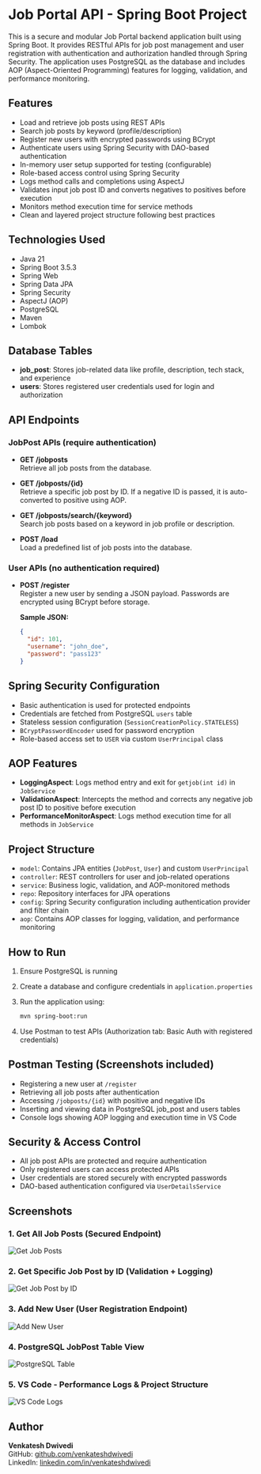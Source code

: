 # Job Portal API - Spring Boot Project

This is a secure and modular Job Portal backend application built using Spring Boot. It provides RESTful APIs for job post management and user registration with authentication and authorization handled through Spring Security. The application uses PostgreSQL as the database and includes AOP (Aspect-Oriented Programming) features for logging, validation, and performance monitoring.

## Features

- Load and retrieve job posts using REST APIs
- Search job posts by keyword (profile/description)
- Register new users with encrypted passwords using BCrypt
- Authenticate users using Spring Security with DAO-based authentication
- In-memory user setup supported for testing (configurable)
- Role-based access control using Spring Security
- Logs method calls and completions using AspectJ
- Validates input job post ID and converts negatives to positives before execution
- Monitors method execution time for service methods
- Clean and layered project structure following best practices

## Technologies Used

- Java 21  
- Spring Boot 3.5.3  
- Spring Web  
- Spring Data JPA  
- Spring Security  
- AspectJ (AOP)  
- PostgreSQL  
- Maven  
- Lombok  

## Database Tables

- **job_post**: Stores job-related data like profile, description, tech stack, and experience
- **users**: Stores registered user credentials used for login and authorization

## API Endpoints

### JobPost APIs (require authentication)

- **GET /jobposts**  
  Retrieve all job posts from the database.

- **GET /jobposts/{id}**  
  Retrieve a specific job post by ID. If a negative ID is passed, it is auto-converted to positive using AOP.

- **GET /jobposts/search/{keyword}**  
  Search job posts based on a keyword in job profile or description.

- **POST /load**  
  Load a predefined list of job posts into the database.

### User APIs (no authentication required)

- **POST /register**  
  Register a new user by sending a JSON payload. Passwords are encrypted using BCrypt before storage.

  **Sample JSON:**
  ```json
  {
    "id": 101,
    "username": "john_doe",
    "password": "pass123"
  }
  ```

## Spring Security Configuration

- Basic authentication is used for protected endpoints
- Credentials are fetched from PostgreSQL `users` table
- Stateless session configuration (`SessionCreationPolicy.STATELESS`)
- `BCryptPasswordEncoder` used for password encryption
- Role-based access set to `USER` via custom `UserPrincipal` class

## AOP Features

- **LoggingAspect**: Logs method entry and exit for `getjob(int id)` in `JobService`
- **ValidationAspect**: Intercepts the method and corrects any negative job post ID to positive before execution
- **PerformanceMonitorAspect**: Logs method execution time for all methods in `JobService`

## Project Structure

- `model`: Contains JPA entities (`JobPost`, `User`) and custom `UserPrincipal`
- `controller`: REST controllers for user and job-related operations
- `service`: Business logic, validation, and AOP-monitored methods
- `repo`: Repository interfaces for JPA operations
- `config`: Spring Security configuration including authentication provider and filter chain
- `aop`: Contains AOP classes for logging, validation, and performance monitoring

## How to Run

1. Ensure PostgreSQL is running
2. Create a database and configure credentials in `application.properties`
3. Run the application using:

   ```bash
   mvn spring-boot:run
   ```

4. Use Postman to test APIs (Authorization tab: Basic Auth with registered credentials)

## Postman Testing (Screenshots included)

- Registering a new user at `/register`
- Retrieving all job posts after authentication
- Accessing `/jobposts/{id}` with positive and negative IDs
- Inserting and viewing data in PostgreSQL job_post and users tables
- Console logs showing AOP logging and execution time in VS Code

## Security & Access Control

- All job post APIs are protected and require authentication
- Only registered users can access protected APIs
- User credentials are stored securely with encrypted passwords
- DAO-based authentication configured via `UserDetailsService`

##  Screenshots

### 1. Get All Job Posts (Secured Endpoint)
![Get Job Posts](https://github.com/venkateshdwivedi/JopPortalJPA/blob/main/screenshots/postman_get_jobposts.png)

### 2. Get Specific Job Post by ID (Validation + Logging)
![Get Job Post by ID](https://github.com/venkateshdwivedi/JopPortalJPA/blob/main/screenshots/postman_get_jobpost_id.png)

### 3. Add New User (User Registration Endpoint)
![Add New User](https://github.com/venkateshdwivedi/JopPortalJPA/blob/main/screenshots/postman_add_user.png)

### 4. PostgreSQL JobPost Table View
![PostgreSQL Table](https://github.com/venkateshdwivedi/JopPortalJPA/blob/main/screenshots/postgresql_table.png)

### 5. VS Code - Performance Logs & Project Structure
![VS Code Logs](https://github.com/venkateshdwivedi/JopPortalJPA/blob/main/screenshots/vscode_logs.png)


## Author

**Venkatesh Dwivedi**  
GitHub: [github.com/venkateshdwivedi](https://github.com/venkateshdwivedi)  
LinkedIn: [linkedin.com/in/venkateshdwivedi](https://linkedin.com/in/venkateshdwivedi)

